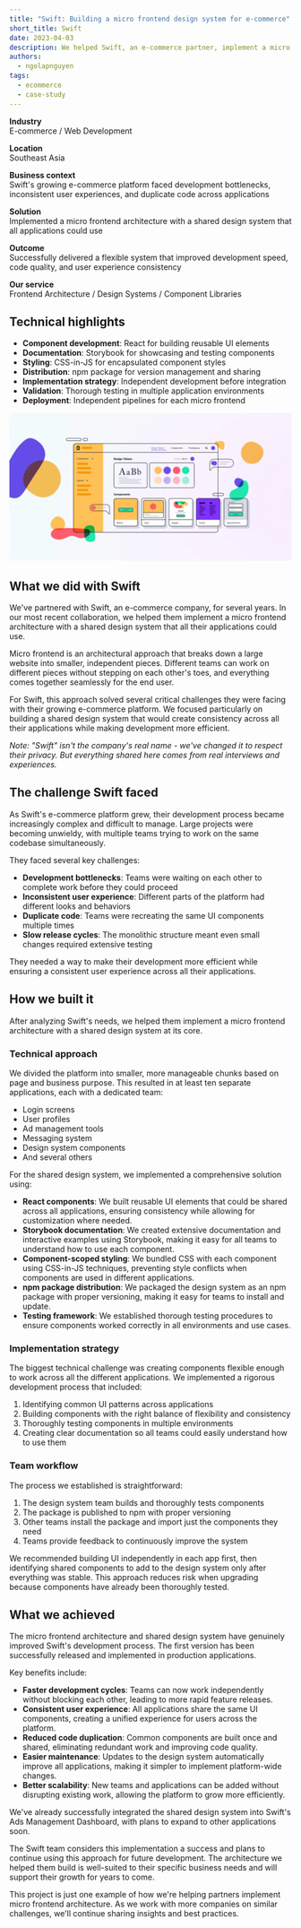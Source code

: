 ```yaml
---
title: "Swift: Building a micro frontend design system for e-commerce"
short_title: Swift
date: 2023-04-03
description: We helped Swift, an e-commerce partner, implement a micro frontend architecture with a shared design system that improved development efficiency and created a consistent user experience across multiple applications.
authors:
  - ngolapnguyen
tags:
  - ecommerce
  - case-study
---
```


**Industry**\
E-commerce / Web Development

**Location**\
Southeast Asia

**Business context**\
Swift's growing e-commerce platform faced development bottlenecks, inconsistent user experiences, and duplicate code across applications

**Solution**\
Implemented a micro frontend architecture with a shared design system that all applications could use

**Outcome**\
Successfully delivered a flexible system that improved development speed, code quality, and user experience consistency

**Our service**\
Frontend Architecture / Design Systems / Component Libraries

## Technical highlights

- **Component development**: React for building reusable UI elements
- **Documentation**: Storybook for showcasing and testing components
- **Styling**: CSS-in-JS for encapsulated component styles
- **Distribution**: npm package for version management and sharing
- **Implementation strategy**: Independent development before integration
- **Validation**: Thorough testing in multiple application environments
- **Deployment**: Independent pipelines for each micro frontend

![Swift e-commerce design system](assets/swift-main.webp)

## What we did with Swift

We've partnered with Swift, an e-commerce company, for several years. In our most recent collaboration, we helped them implement a micro frontend architecture with a shared design system that all their applications could use.

Micro frontend is an architectural approach that breaks down a large website into smaller, independent pieces. Different teams can work on different pieces without stepping on each other's toes, and everything comes together seamlessly for the end user.

For Swift, this approach solved several critical challenges they were facing with their growing e-commerce platform. We focused particularly on building a shared design system that would create consistency across all their applications while making development more efficient.

_Note: "Swift" isn't the company's real name - we've changed it to respect their privacy. But everything shared here comes from real interviews and experiences._

## The challenge Swift faced

As Swift's e-commerce platform grew, their development process became increasingly complex and difficult to manage. Large projects were becoming unwieldy, with multiple teams trying to work on the same codebase simultaneously.

They faced several key challenges:

- **Development bottlenecks**: Teams were waiting on each other to complete work before they could proceed
- **Inconsistent user experience**: Different parts of the platform had different looks and behaviors
- **Duplicate code**: Teams were recreating the same UI components multiple times
- **Slow release cycles**: The monolithic structure meant even small changes required extensive testing

They needed a way to make their development more efficient while ensuring a consistent user experience across all their applications.

## How we built it

After analyzing Swift's needs, we helped them implement a micro frontend architecture with a shared design system at its core.

### Technical approach

We divided the platform into smaller, more manageable chunks based on page and business purpose. This resulted in at least ten separate applications, each with a dedicated team:

- Login screens
- User profiles
- Ad management tools
- Messaging system
- Design system components
- And several others

For the shared design system, we implemented a comprehensive solution using:

- **React components**: We built reusable UI elements that could be shared across all applications, ensuring consistency while allowing for customization where needed.
- **Storybook documentation**: We created extensive documentation and interactive examples using Storybook, making it easy for all teams to understand how to use each component.
- **Component-scoped styling**: We bundled CSS with each component using CSS-in-JS techniques, preventing style conflicts when components are used in different applications.
- **npm package distribution**: We packaged the design system as an npm package with proper versioning, making it easy for teams to install and update.
- **Testing framework**: We established thorough testing procedures to ensure components worked correctly in all environments and use cases.

### Implementation strategy

The biggest technical challenge was creating components flexible enough to work across all the different applications. We implemented a rigorous development process that included:

1. Identifying common UI patterns across applications
2. Building components with the right balance of flexibility and consistency
3. Thoroughly testing components in multiple environments
4. Creating clear documentation so all teams could easily understand how to use them

### Team workflow

The process we established is straightforward:

1. The design system team builds and thoroughly tests components
2. The package is published to npm with proper versioning
3. Other teams install the package and import just the components they need
4. Teams provide feedback to continuously improve the system

We recommended building UI independently in each app first, then identifying shared components to add to the design system only after everything was stable. This approach reduces risk when upgrading because components have already been thoroughly tested.

## What we achieved

The micro frontend architecture and shared design system have genuinely improved Swift's development process. The first version has been successfully released and implemented in production applications.

Key benefits include:

- **Faster development cycles**: Teams can now work independently without blocking each other, leading to more rapid feature releases.
- **Consistent user experience**: All applications share the same UI components, creating a unified experience for users across the platform.
- **Reduced code duplication**: Common components are built once and shared, eliminating redundant work and improving code quality.
- **Easier maintenance**: Updates to the design system automatically improve all applications, making it simpler to implement platform-wide changes.
- **Better scalability**: New teams and applications can be added without disrupting existing work, allowing the platform to grow more efficiently.

We've already successfully integrated the shared design system into Swift's Ads Management Dashboard, with plans to expand to other applications soon.

The Swift team considers this implementation a success and plans to continue using this approach for future development. The architecture we helped them build is well-suited to their specific business needs and will support their growth for years to come.

This project is just one example of how we're helping partners implement micro frontend architecture. As we work with more companies on similar challenges, we'll continue sharing insights and best practices.
